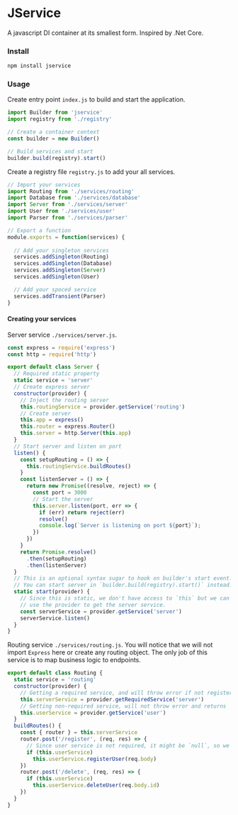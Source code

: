 # JService
A javascript DI container at its smallest form. Inspired by .Net Core.

### Install

```sh
npm install jservice
```

### Usage

Create entry point `index.js` to build and start the application.

```javascript
import Builder from 'jservice'
import registry from './registry'

// Create a container context
const builder = new Builder()

// Build services and start
builder.build(registry).start()
```

Create a registry file `registry.js` to add your all services.

```javascript
// Import your services
import Routing from './services/routing'
import Database from './services/database'
import Server from './services/server'
import User from './services/user'
import Parser from './services/parser'

// Export a function 
module.exports = function(services) {
  
  // Add your singleton services
  services.addSingleton(Routing)
  services.addSingleton(Database)
  services.addSingleton(Server)
  services.addSingleton(User)

  // Add your spoced service
  services.addTransient(Parser)
}
```

#### Creating your services

Server service `./services/server.js`.

```javascript
const express = require('express')
const http = require('http')

export default class Server {
  // Required static property
  static service = 'server'
  // Create express server
  constructor(provider) {
    // Inject the routing server
    this.routingService = provider.getService('routing')
    // Create server
    this.app = express()
    this.router = express.Router()
    this.server = http.Server(this.app)
  }
  // Start server and listen on port
  listen() {
    const setupRouting = () => {
      this.routingService.buildRoutes()
    }
    const listenServer = () => {
      return new Promise((resolve, reject) => {
        const port = 3000
        // Start the server
        this.server.listen(port, err => {
          if (err) return reject(err)
          resolve()
          console.log(`Server is listening on port ${port}`);
        })
      })
    }
    return Promise.resolve()
      .then(setupRouting)
      .then(listenServer)
  }
  // This is an optional syntax sugar to hook on builder's start event.
  // You can start server in `builder.build(registry).start()` instead.
  static start(provider) {
    // Since this is static, we don't have access to `this` but we can
    // use the provider to get the server service.
    const serverService = provider.getService('server')
    serverService.listen()
  }
}
```

Routing service `./services/routing.js`. You will notice that we will not import `Express` here or create any routing object. The only job of this service is to map business logic to endpoints.

```javascript
export default class Routing {
  static service = 'routing'
  constructor(provider) {
    // Getting a required service, and will throw error if not registered
    this.serverService = provider.getRequiredService('server')
    // Getting non-required service, will not throw error and returns `null`
    this.userService = provider.getService('user')
  }
  buildRoutes() {
    const { router } = this.serverService
    router.post('/register', (req, res) => {
      // Since user service is not required, it might be `null`, so we need to check
      if (this.userService)
        this.userService.registerUser(req.body)
    })
    router.post('/delete', (req, res) => {
      if (this.userService)
        this.userService.deleteUser(req.body.id)
    })
  }
}
```